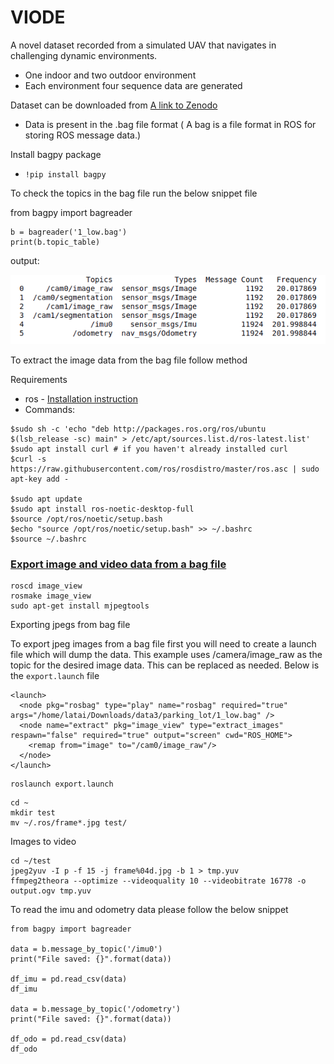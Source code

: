 # VIODE

A novel dataset recorded from a simulated UAV that navigates in challenging dynamic environments.

- One indoor and two outdoor environment
- Each environment four sequence data are generated

Dataset can be downloaded from [A link to Zenodo](https://zenodo.org/record/4493401)
- Data is present in the .bag file format ( A bag is a file format in ROS for storing ROS message data.)

Install bagpy package
- `!pip install bagpy`

To check the topics in the bag file run the below snippet file

from bagpy import bagreader
```
b = bagreader('1_low.bag')
print(b.topic_table)
```
output:

![alt text](image/img1.png)

To extract the image data from the bag file follow method

Requirements

- ros - [Installation instruction](http://wiki.ros.org/noetic/Installation/Ubuntu)
- Commands:
```
$sudo sh -c 'echo "deb http://packages.ros.org/ros/ubuntu $(lsb_release -sc) main" > /etc/apt/sources.list.d/ros-latest.list'
$sudo apt install curl # if you haven't already installed curl
$curl -s https://raw.githubusercontent.com/ros/rosdistro/master/ros.asc | sudo apt-key add -

$sudo apt update
$sudo apt install ros-noetic-desktop-full
$source /opt/ros/noetic/setup.bash
$echo "source /opt/ros/noetic/setup.bash" >> ~/.bashrc
$source ~/.bashrc
```

### [Export image and video data from a bag file](http://wiki.ros.org/rosbag/Tutorials/Exporting%20image%20and%20video%20data)

```
roscd image_view
rosmake image_view
sudo apt-get install mjpegtools
```
Exporting jpegs from bag file

To export jpeg images from a bag file first you will need to create a launch file which will dump the data. This example uses /camera/image_raw as the topic for the desired image data. This can be replaced as needed.
Below is the `export.launch` file
```
<launch>
  <node pkg="rosbag" type="play" name="rosbag" required="true" args="/home/latai/Downloads/data3/parking_lot/1_low.bag" />
  <node name="extract" pkg="image_view" type="extract_images" respawn="false" required="true" output="screen" cwd="ROS_HOME">
    <remap from="image" to="/cam0/image_raw"/>
  </node>
</launch>
```
```
roslaunch export.launch
```
```
cd ~
mkdir test
mv ~/.ros/frame*.jpg test/
```

Images to video

```
cd ~/test
jpeg2yuv -I p -f 15 -j frame%04d.jpg -b 1 > tmp.yuv
ffmpeg2theora --optimize --videoquality 10 --videobitrate 16778 -o output.ogv tmp.yuv
```

To read the imu and odometry data please follow the below snippet

```
from bagpy import bagreader

data = b.message_by_topic('/imu0')
print("File saved: {}".format(data))

df_imu = pd.read_csv(data)
df_imu

data = b.message_by_topic('/odometry')
print("File saved: {}".format(data))

df_odo = pd.read_csv(data)
df_odo
```
